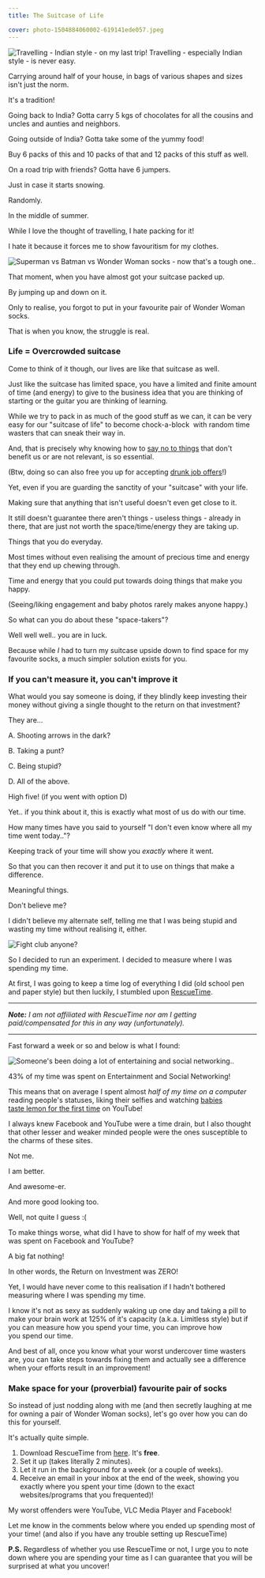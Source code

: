 ```yaml
---
title: The Suitcase of Life

cover: photo-1504884060002-619141ede057.jpeg
---
```


<img src="india-luggage.jpg" title="Travelling - Indian style - on my last trip!"></img>
Travelling - especially Indian style - is never easy.

Carrying around half of your house, in bags of various shapes and sizes isn't just the norm.

It's a tradition!

Going back to India? Gotta carry 5 kgs of chocolates for all the cousins and uncles and aunties and neighbors.

Going outside of India? Gotta take some of the yummy food!

Buy 6 packs of this and 10 packs of that and 12 packs of this stuff as well.

On a road trip with friends? Gotta have 6 jumpers.

Just in case it starts snowing.

Randomly.

In the middle of summer.

While I love the thought of travelling, I hate packing for it!

I hate it because it forces me to show favouritism for my clothes.

<img src="socks.jpg" title="Superman vs Batman vs Wonder Woman socks - now that's a tough one.."></img>

That moment, when you have almost got your suitcase packed up.

By jumping up and down on it.

Only to realise, you forgot to put in your favourite pair of Wonder Woman socks.

That is when you know, the struggle is real.

<h3 id="over-suitcase">Life = Overcrowded suitcase</h3>
Come to think of it though, our lives are like that suitcase as well.

Just like the suitcase has limited space, you have a limited and finite amount of time (and energy) to give to the business idea that you are thinking of starting or the guitar you are thinking of learning.

While we try to pack in as much of the good stuff as we can, it can be very easy for our "suitcase of life" to become chock-a-block  with random time wasters that can sneak their way in.

And, that is precisely why knowing how to <a href="http://www.thecodetoawesome.com/how-to-make-the-most-of-every-second-you-got/" target="_blank" rel="noopener">say no to things</a> that don't benefit us or are not relevant, is so essential.

(Btw, doing so can also free you up for accepting <a href="http://www.thecodetoawesome.com/how-to-make-the-most-of-every-second-you-got/#job-offer" target="_blank" rel="noopener">drunk job offers</a>!)

Yet, even if you are guarding the sanctity of your "suitcase" with your life.

Making sure that anything that isn't useful doesn't even get close to it.

It still doesn't guarantee there aren't things - useless things - already in there, that are just not worth the space/time/energy they are taking up.

Things that you do everyday.

Most times without even realising the amount of precious time and energy that they end up chewing through.

Time and energy that you could put towards doing things that make you happy.

(Seeing/liking engagement and baby photos rarely makes anyone happy.)

So what can you do about these "space-takers"?

Well well well.. you are in luck.

Because while <em>I</em> had to turn my suitcase upside down to find space for my favourite socks, a much simpler solution exists for you.

<h3 id="cant-measure">If you can't measure it, you can't improve it</h3>
What would you say someone is doing, if they blindly keep investing their money without giving a single thought to the return on that investment?

They are...

A. Shooting arrows in the dark?

B. Taking a punt?

C. Being stupid?

D. All of the above.

High five! (if you went with option D)

Yet.. if you think about it, this is exactly what most of us do with our time.

How many times have you said to yourself "I don't even know where all my time went today.."?

Keeping track of your time will show you <em>exactly</em> where it went.

So that you can then recover it and put it to use on things that make a difference.

Meaningful things.

Don't believe me?

I didn't believe my alternate self, telling me that I was being stupid and wasting my time without realising it, either.

<img src="fight-club-mirror.jpg" title="Fight club anyone?"></img>

So I decided to run an experiment. I decided to measure where I was spending my time.

At first, I was going to keep a time log of everything I did (old school pen and paper style) but then luckily, I stumbled upon <a href="https://www.rescuetime.com/" target="_blank" rel="noopener">RescueTime</a>.

<hr />

<em><strong>Note:</strong> I am not affiliated with RescueTime nor am I getting paid/compensated for this in any way (unfortunately).</em>

<hr />

Fast forward a week or so and below is what I found:

<img src="rescue-time.jpg" title="Someone's been doing a lot of entertaining and social networking.." />

43% of my time was spent on Entertainment and Social Networking!

This means that on average I spent almost <em>half of my time on a computer</em> reading people's statuses, liking their selfies and watching <a href="https://www.youtube.com/watch?v=9h5mwoTwDBk" target="_blank" rel="noopener">babies taste lemon for the first time</a> on YouTube!

I always knew Facebook and YouTube were a time drain, but I also thought that other lesser and weaker minded people were the ones susceptible to the charms of these sites.

Not me.

I am better.

And awesome-er.

And more good looking too.

Well, not quite I guess :(

To make things worse, what did I have to show for half of my week that was spent on Facebook and YouTube?

A big fat nothing!

In other words, the Return on Investment was ZERO!

Yet, I would have never come to this realisation if I hadn't bothered measuring where I was spending my time.

I know it's not as sexy as suddenly waking up one day and taking a pill to make your brain work at 125% of it's capacity (a.k.a. Limitless style) but if you can measure how you spend your time, you can improve how you spend our time.

And best of all, once you know what your worst undercover time wasters are, you can take steps towards fixing them and actually see a difference when your efforts result in an improvement!

<h3 id="space-for-socks">Make space for your (proverbial) favourite pair of socks</h3>
So instead of just nodding along with me (and then secretly laughing at me for owning a pair of Wonder Woman socks), let's go over how you can do this for yourself.

It's actually quite simple.

<ol>
 	<li>Download RescueTime from <a href="https://www.rescuetime.com/download" target="_blank" rel="noopener">here</a>. It's <strong>free</strong>.</li>
 	<li>Set it up (takes literally 2 minutes).</li>
 	<li>Let it run in the background for a week (or a couple of weeks).</li>
 	<li>Receive an email in your inbox at the end of the week, showing you exactly where you spent your time (down to the exact websites/programs that you frequented)!</li>
</ol>
My worst offenders were YouTube, VLC Media Player and Facebook!

Let me know in the comments below where you ended up spending most of your time! (and also if you have any trouble setting up RescueTime)

<strong>P.S.</strong> Regardless of whether you use RescueTime or not, I urge you to note down where you are spending your time as I can guarantee that you will be surprised at what you uncover!
